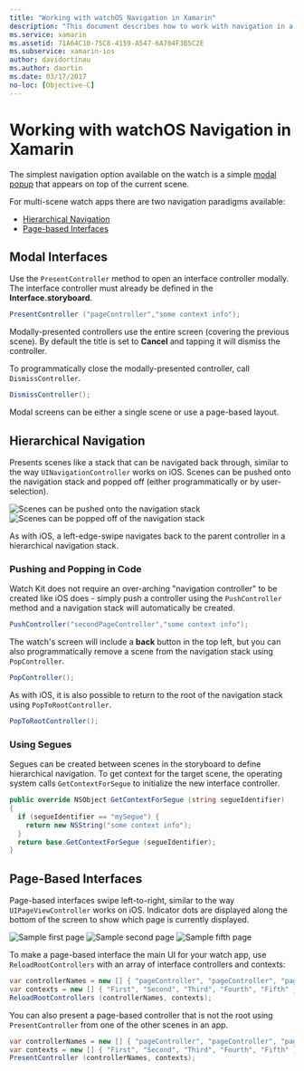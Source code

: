 ```yaml
---
title: "Working with watchOS Navigation in Xamarin"
description: "This document describes how to work with navigation in a watchOS application. It discusses modal interfaces, hierarchical navigation, and page-based interfaces."
ms.service: xamarin
ms.assetid: 71A64C10-75C8-4159-A547-6A704F3B5C2E
ms.subservice: xamarin-ios
author: davidortinau
ms.author: daortin
ms.date: 03/17/2017
no-loc: [Objective-C]
---
```


# Working with watchOS Navigation in Xamarin

The simplest navigation option available on the watch
  is a simple [modal popup](#modal) that appears on top
  of the current scene.

For multi-scene watch apps there are two navigation paradigms
  available:

- [Hierarchical Navigation](#Hierarchical_Navigation)
- [Page-based Interfaces](#Page-Based_Interfaces)

<a name="modal"></a>

## Modal Interfaces

Use the `PresentController` method to open an interface
  controller modally. The interface controller must already
  be defined in the **Interface.storyboard**.

```csharp
PresentController ("pageController","some context info");
```

Modally-presented controllers use the entire screen (covering the
  previous scene). By default the title is set to **Cancel**
  and tapping it will dismiss the controller.

To programmatically close the modally-presented controller,
  call `DismissController`.

```csharp
DismissController();
```

Modal screens can be either a single scene or use a
  page-based layout.

<a name="Hierarchical_Navigation"></a>

## Hierarchical Navigation

Presents scenes like a stack that can be
  navigated back through, similar to the way
  `UINavigationController` works on iOS. Scenes
  can be pushed onto the navigation stack and
  popped off (either programmatically or by user-selection).

![Scenes can be pushed onto the navigation stack](navigation-images/hierarchy-1.png) ![Scenes can be popped off of the navigation stack](navigation-images/hierarchy-2.png)

As with iOS, a left-edge-swipe navigates back to the parent controller in a hierarchical navigation stack.

### Pushing and Popping in Code

Watch Kit does not require an over-arching "navigation controller"
  to be created like iOS does - simply push a controller using
  the `PushController` method and a navigation stack will automatically
  be created.

```csharp
PushController("secondPageController","some context info");
```

The watch's screen will include a **back** button in the top
  left, but you can also programmatically remove a scene
  from the navigation stack using `PopController`.

```csharp
PopController();
```

As with iOS, it is also possible to return to the root
  of the navigation stack using `PopToRootController`.

```csharp
PopToRootController();
```

### Using Segues

Segues can be created between scenes in the storyboard
  to define hierarchical navigation. To get context
  for the target scene, the operating system calls
  `GetContextForSegue` to initialize the new interface
  controller.

```csharp
public override NSObject GetContextForSegue (string segueIdentifier)
{
  if (segueIdentifier == "mySegue") {
    return new NSString("some context info");
  }
  return base.GetContextForSegue (segueIdentifier);
}
```

<a name="Page-Based_Interfaces"></a>

## Page-Based Interfaces

Page-based interfaces swipe left-to-right, similar to the way
  `UIPageViewController` works on iOS. Indicator dots are displayed
  along the bottom of the screen to show which page is
  currently displayed.

![Sample first page](navigation-images/paged-1.png) ![Sample second page](navigation-images/paged-2.png) ![Sample fifth page](navigation-images/paged-5.png)

To make a page-based interface the main UI for your watch app,
  use `ReloadRootControllers` with an array of interface
  controllers and contexts:

```csharp
var controllerNames = new [] { "pageController", "pageController", "pageController", "pageController", "pageController" };
var contexts = new [] { "First", "Second", "Third", "Fourth", "Fifth" };
ReloadRootControllers (controllerNames, contexts);
```

You can also present a page-based controller that is not
  the root using `PresentController` from one of the
  other scenes in an app.

```csharp
var controllerNames = new [] { "pageController", "pageController", "pageController", "pageController", "pageController" };
var contexts = new [] { "First", "Second", "Third", "Fourth", "Fifth" };
PresentController (controllerNames, contexts);
```

